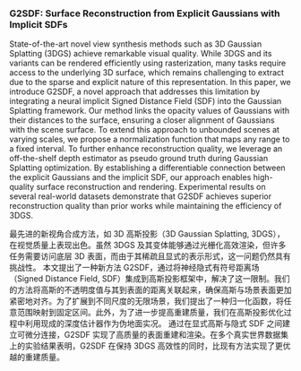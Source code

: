 ### G2SDF: Surface Reconstruction from Explicit Gaussians with Implicit SDFs

State-of-the-art novel view synthesis methods such as 3D Gaussian Splatting (3DGS) achieve remarkable visual quality. While 3DGS and its variants can be rendered efficiently using rasterization, many tasks require access to the underlying 3D surface, which remains challenging to extract due to the sparse and explicit nature of this representation. In this paper, we introduce G2SDF, a novel approach that addresses this limitation by integrating a neural implicit Signed Distance Field (SDF) into the Gaussian Splatting framework. Our method links the opacity values of Gaussians with their distances to the surface, ensuring a closer alignment of Gaussians with the scene surface. To extend this approach to unbounded scenes at varying scales, we propose a normalization function that maps any range to a fixed interval. To further enhance reconstruction quality, we leverage an off-the-shelf depth estimator as pseudo ground truth during Gaussian Splatting optimization. By establishing a differentiable connection between the explicit Gaussians and the implicit SDF, our approach enables high-quality surface reconstruction and rendering. Experimental results on several real-world datasets demonstrate that G2SDF achieves superior reconstruction quality than prior works while maintaining the efficiency of 3DGS.

最先进的新视角合成方法，如 3D 高斯投影（3D Gaussian Splatting, 3DGS），在视觉质量上表现出色。虽然 3DGS 及其变体能够通过光栅化高效渲染，但许多任务需要访问底层 3D 表面，而由于其稀疏且显式的表示形式，这一问题仍然具有挑战性。
本文提出了一种新方法 G2SDF，通过将神经隐式有符号距离场（Signed Distance Field, SDF）集成到高斯投影框架中，解决了这一限制。我们的方法将高斯的不透明度值与其到表面的距离关联起来，确保高斯与场景表面更加紧密地对齐。为了扩展到不同尺度的无限场景，我们提出了一种归一化函数，将任意范围映射到固定区间。此外，为了进一步提高重建质量，我们在高斯投影优化过程中利用现成的深度估计器作为伪地面实况。
通过在显式高斯与隐式 SDF 之间建立可微分连接，G2SDF 实现了高质量的表面重建和渲染。在多个真实世界数据集上的实验结果表明，G2SDF 在保持 3DGS 高效性的同时，比现有方法实现了更优越的重建质量。
